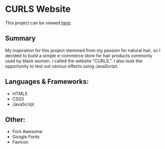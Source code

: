 # CURLS Website

This project can be viewed [here]().

## Summary
My inspiration for this project stemmed from my passion for natural hair, so I decided to build a simple e-commerce store for hair products commonly used by black women. I called the website "CURLS.". I also took the opportunity to test out various effects using JavaScript.

## Languages & Frameworks:
- HTML5
- CSS3
- JavaScript

## Other:
- Font Awesome
- Google Fonts
- Favicon
